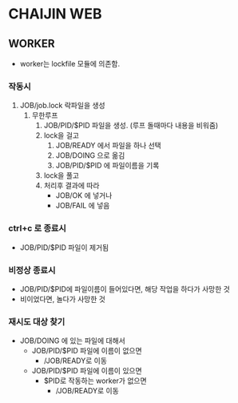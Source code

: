 # CHAIJIN WEB


## WORKER

* worker는 lockfile 모듈에 의존함.

### 작동시
1. JOB/job.lock 락파일을 생성
	1. 무한루프
		1. JOB/PID/$PID 파일을 생성. (루프 돌때마다 내용을 비워줌)
		1. lock을 걸고
			1. JOB/READY 에서 파일을 하나 선택
			1. JOB/DOING 으로 옮김
			1. JOB/PID/$PID 에 파일이름을 기록
		1. lock을 풀고
		1. 처리후 결과에 따라
			* JOB/OK 에 넣거나
			* JOB/FAIL 에 넣음
		
### ctrl+c 로 종료시
* JOB/PID/$PID 파일이 제거됨
  
### 비정상 종료시
* JOB/PID/$PID에 파일이름이 들어있다면, 해당 작업을 하다가 사망한 것
* 비이었다면, 놀다가 사망한 것 
  
### 재시도 대상 찾기
* JOB/DOING 에 있는 파일에 대해서
	* JOB/PID/$PID 파일에 이름이 없으면 
		* /JOB/READY로 이동
	* JOB/PID/$PID 파일에 이름이 있으면
		* $PID로 작동하는 worker가 없으면
			* /JOB/READY로 이동
			

